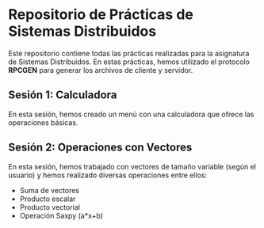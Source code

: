 # Repositorio de Prácticas de Sistemas Distribuidos

Este repositorio contiene todas las prácticas realizadas para la asignatura de Sistemas Distribuidos. En estas prácticas, hemos utilizado el protocolo **RPCGEN** para generar los archivos de cliente y servidor.

## Sesión 1: Calculadora

En esta sesión, hemos creado un menú con una calculadora que ofrece las operaciones básicas.

## Sesión 2: Operaciones con Vectores

En esta sesión, hemos trabajado con vectores de tamaño variable (según el usuario) y hemos realizado diversas operaciones entre ellos:

- Suma de vectores
- Producto escalar
- Producto vectorial
- Operación Saxpy (a*x+b)


